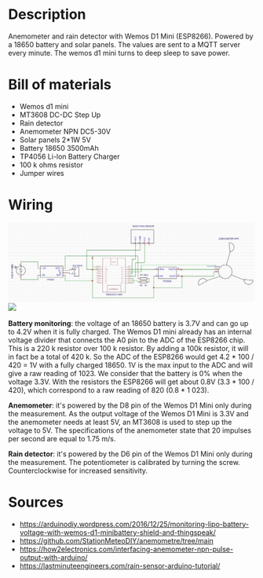 # Description
Anemometer and rain detector with Wemos D1 Mini (ESP8266). Powered by a 18650 battery and solar panels. The values are sent to a MQTT server every minute. The wemos d1 mini turns to deep sleep to save power.

# Bill of materials
- Wemos d1 mini
- MT3608 DC-DC Step Up
- Rain detector
- Anemometer NPN DC5-30V
- Solar panels 2*1W 5V
- Battery 18650 3500mAh
- TP4056 Li-lon Battery Charger
- 100 k ohms resistor
- Jumper wires

# Wiring

<img src="docs/schema.jpg"/>
<img src="docs/20230908_173628.jpg"/>


**Battery monitoring**: the voltage of an 18650 battery is 3.7V and can go up to 4.2V when it is fully charged. 
The Wemos D1 mini already has an internal voltage divider that connects the A0 pin to the ADC of the ESP8266 chip. This is a 220 k resistor over 100 k resistor. By adding a 100k resistor, it will in fact be a total of 420 k. So the ADC of the ESP8266 would get 4.2 * 100 / 420 = 1V with a fully charged 18650. 1V is the max input to the ADC and will give a raw reading of 1023. We consider that the battery is 0% when the voltage 3.3V. With the resistors the ESP8266 will get about 0.8V (3.3 * 100 / 420), which correspond to a raw reading of 820 (0.8 * 1 023).

**Anemometer**: it's powered by the D8 pin of the Wemos D1 Mini only during the measurement. As the output voltage of the Wemos D1 Mini is 3.3V and the anemometer needs at least 5V, an MT3608 is used to step up the voltage to 5V. The specifications of the anemometer state that 20 impulses per second are equal to 1.75 m/s.

**Rain detector**: it's powered by the D6 pin of the Wemos D1 Mini only during the measurement. The potentiometer is calibrated by turning the screw. Counterclockwise for increased sensitivity.


# Sources
- https://arduinodiy.wordpress.com/2016/12/25/monitoring-lipo-battery-voltage-with-wemos-d1-minibattery-shield-and-thingspeak/
- https://github.com/StationMeteoDIY/anemometre/tree/main
- https://how2electronics.com/interfacing-anemometer-npn-pulse-output-with-arduino/
- https://lastminuteengineers.com/rain-sensor-arduino-tutorial/

